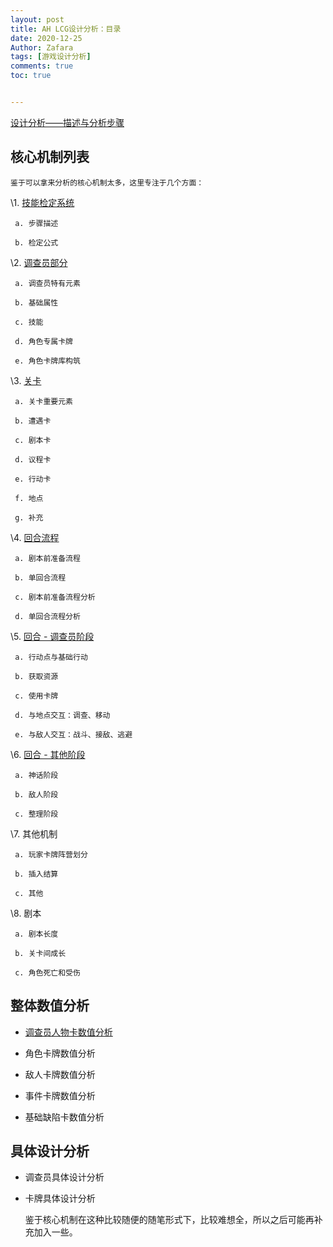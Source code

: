 ```yaml
---
layout: post
title: AH LCG设计分析：目录
date: 2020-12-25
Author: Zafara
tags: [游戏设计分析]
comments: true
toc: true


---
```


[设计分析——描述与分析步骤](https://zafara-zd.github.io/blog/AH-LCG%E8%AE%BE%E8%AE%A1%E5%88%86%E6%9E%90-%E6%8F%8F%E8%BF%B0%E4%B8%8E%E5%88%86%E6%9E%90%E6%AD%A5%E9%AA%A4/)

## 核心机制列表

    鉴于可以拿来分析的核心机制太多，这里专注于几个方面：

   \1. [技能检定系统](https://zafara-zd.github.io/blog/AH-LCG%E6%A0%B8%E5%BF%83%E6%9C%BA%E5%88%B6%E5%88%86%E6%9E%90-%E6%8A%80%E8%83%BD%E6%A3%80%E5%AE%9A%E7%B3%BB%E7%BB%9F/)
   
     a. 步骤描述
    
     b. 检定公式

   \2. [调查员部分](https://zafara-zd.github.io/blog/AH-LCG%E6%A0%B8%E5%BF%83%E6%9C%BA%E5%88%B6%E5%88%86%E6%9E%90-%E8%B0%83%E6%9F%A5%E5%91%98%E9%83%A8%E5%88%86/)

     a. 调查员特有元素
    
     b. 基础属性
    
     c. 技能
    
     d. 角色专属卡牌
    
     e. 角色卡牌库构筑

   \3. [关卡](https://zafara-zd.github.io/blog/AH-LCG%E6%A0%B8%E5%BF%83%E6%9C%BA%E5%88%B6%E5%88%86%E6%9E%90-%E5%85%B3%E5%8D%A1%E9%83%A8%E5%88%86/)

     a. 关卡重要元素
    
     b. 遭遇卡
    
     c. 剧本卡
    
     d. 议程卡
    
     e. 行动卡
     
     f. 地点
     
     g. 补充

   \4. [回合流程](https://zafara-zd.github.io/blog/AH-LCG%E6%A0%B8%E5%BF%83%E6%9C%BA%E5%88%B6%E5%88%86%E6%9E%90-%E5%9B%9E%E5%90%88%E6%B5%81%E7%A8%8B/)
   
     a. 剧本前准备流程
    
     b. 单回合流程
    
     c. 剧本前准备流程分析
    
     d. 单回合流程分析
     
   \5. [回合 - 调查员阶段](https://zafara-zd.github.io/blog/AH-LCG%E6%A0%B8%E5%BF%83%E6%9C%BA%E5%88%B6%E5%88%86%E6%9E%90-%E5%9B%9E%E5%90%88-%E8%B0%83%E6%9F%A5%E5%91%98%E9%98%B6%E6%AE%B5/)

     a. 行动点与基础行动
    
     b. 获取资源
    
     c. 使用卡牌
    
     d. 与地点交互：调查、移动
    
     e. 与敌人交互：战斗、接敌、逃避

   \6. [回合 - 其他阶段](https://zafara-zd.github.io/blog/AH-LCG%E6%A0%B8%E5%BF%83%E6%9C%BA%E5%88%B6%E5%88%86%E6%9E%90-%E5%9B%9E%E5%90%88-%E5%85%B6%E4%BB%96%E9%98%B6%E6%AE%B5/)
    
     a. 神话阶段
    
     b. 敌人阶段
    
     c. 整理阶段

   \7. 其他机制
    
     a. 玩家卡牌阵营划分
    
     b. 插入结算
    
     c. 其他

   \8. 剧本

     a. 剧本长度
    
     b. 关卡间成长
    
     c. 角色死亡和受伤

## 整体数值分析

- [调查员人物卡数值分析](https://zafara-zd.github.io/blog/AH-LCG%E6%95%B4%E4%BD%93%E6%95%B0%E5%80%BC%E5%88%86%E6%9E%90-%E8%B0%83%E6%9F%A5%E5%91%98%E4%BA%BA%E7%89%A9%E5%8D%A1%E5%88%86%E6%9E%90%E7%9B%AE%E5%BD%95/)

- 角色卡牌数值分析

- 敌人卡牌数值分析

- 事件卡牌数值分析

- 基础缺陷卡数值分析

## 具体设计分析

- 调查员具体设计分析

- 卡牌具体设计分析

  鉴于核心机制在这种比较随便的随笔形式下，比较难想全，所以之后可能再补充加入一些。 

